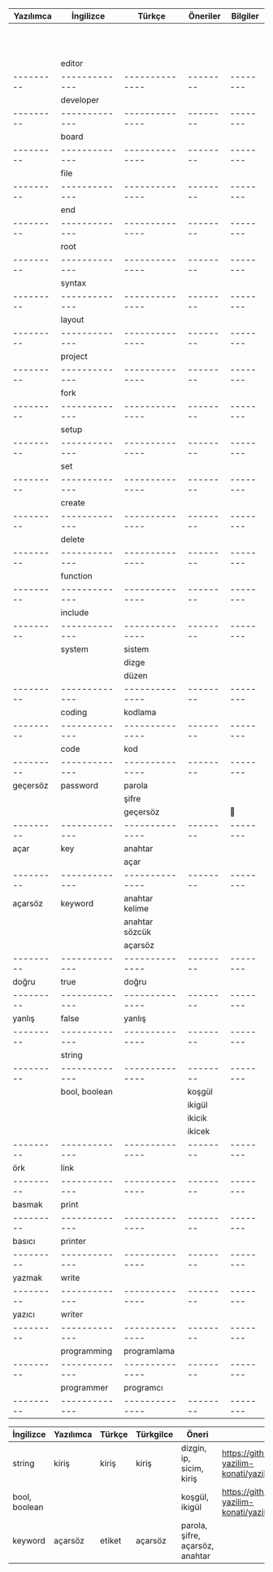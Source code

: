 | Yazılımca | İngilizce     | Türkçe         | Öneriler | Bilgiler |
| --------- | ------------- | -------------- | -------- | -------- |
|           |               |                |          |          |
|           |               |                |          |          |
|           |               |                |          |          |
|           |               |                |          |          |
|           |               |                |          |          |
|           |               |                |          |          |
|           |               |                |          |          |
|           |               |                |          |          |
|           |               |                |          |          |
|           |               |                |          |          |
|           |               |                |          |          |
|           | editor        |                |          |          |
| --------- | ------------- | -------------- | -------- | -------- |
|           | developer     |                |          |          |
| --------- | ------------- | -------------- | -------- | -------- |
|           | board         |                |          |          |
| --------- | ------------- | -------------- | -------- | -------- |
|           | file          |                |          |          |
| --------- | ------------- | -------------- | -------- | -------- |
|           | end           |                |          |          |
| --------- | ------------- | -------------- | -------- | -------- |
|           | root          |                |          |          |
| --------- | ------------- | -------------- | -------- | -------- |
|           | syntax        |                |          |          |
| --------- | ------------- | -------------- | -------- | -------- |
|           | layout        |                |          |          |
| --------- | ------------- | -------------- | -------- | -------- |
|           | project       |                |          |          |
| --------- | ------------- | -------------- | -------- | -------- |
|           | fork          |                |          |          |
| --------- | ------------- | -------------- | -------- | -------- |
|           | setup         |                |          |          |
| --------- | ------------- | -------------- | -------- | -------- |
|           | set           |                |          |          |
| --------- | ------------- | -------------- | -------- | -------- |
|           | create        |                |          |          |
| --------- | ------------- | -------------- | -------- | -------- |
|           | delete        |                |          |          |
| --------- | ------------- | -------------- | -------- | -------- |
|           | function      |                |          |          |
| --------- | ------------- | -------------- | -------- | -------- |
|           | include       |                |          |          |
| --------- | ------------- | -------------- | -------- | -------- |
|           | system        | sistem         |          |          |
|           |               | dizge          |          |          |
|           |               | düzen          |          |          |
| --------- | ------------- | -------------- | -------- | -------- |
|           | coding        | kodlama        |          |          |
| --------- | ------------- | -------------- | -------- | -------- |
|           | code          | kod            |          |          |
| --------- | ------------- | -------------- | -------- | -------- |
| geçersöz  | password      | parola         |          |          |
|           |               | şifre          |          |          |
|           |               | geçersöz       |          | 💪       |
| --------- | ------------- | -------------- | -------- | -------- |
| açar      | key           | anahtar        |          |          |
|           |               | açar           |          |          |
| --------- | ------------- | -------------- | -------- | -------- |
| açarsöz   | keyword       | anahtar kelime |          |          |
|           |               | anahtar sözcük |          |          |
|           |               | açarsöz        |          |          |
| --------- | ------------- | -------------- | -------- | -------- |
| doğru     | true          | doğru          |          |          |
| --------- | ------------- | -------------- | -------- | -------- |
| yanlış    | false         | yanlış         |          |          |
| --------- | ------------- | -------------- | -------- | -------- |
|           | string        |                |          |          |
| --------- | ------------- | -------------- | -------- | -------- |
|           | bool, boolean |                | koşgül   |          |
|           |               |                | ikigül   |          |
|           |               |                | ikicik   |          |
|           |               |                | ikicek   |          |
| --------- | ------------- | -------------- | -------- | -------- |
| örk       | link          |                |          |          |
| --------- | ------------- | -------------- | -------- | -------- |
| basmak    | print         |                |          |          |
| --------- | ------------- | -------------- | -------- | -------- |
| basıcı    | printer       |                |          |          |
| --------- | ------------- | -------------- | -------- | -------- |
| yazmak    | write         |                |          |          |
| --------- | ------------- | -------------- | -------- | -------- |
| yazıcı    | writer        |                |          |          |
| --------- | ------------- | -------------- | -------- | -------- |
|           | programming   | programlama    |          |          |
| --------- | ------------- | -------------- | -------- | -------- |
|           | programmer    | programcı      |          |          |
| --------- | ------------- | -------------- | -------- | -------- |





|İngilizce|Yazılımca|Türkçe|Türkgilce|Öneri|Tartışma|
|--|--|--|--|--|--|
|string|kiriş|kiriş|kiriş|dizgin, ip, sicim, kiriş| https://github.com/turkce-yazilim-konati/yazilimca/discussions/47 |
|bool, boolean||||koşgül, ikigül| https://github.com/turkce-yazilim-konati/yazilimca/discussions/43 |
|keyword|açarsöz|etiket|açarsöz|parola, şifre, açarsöz, anahtar||
